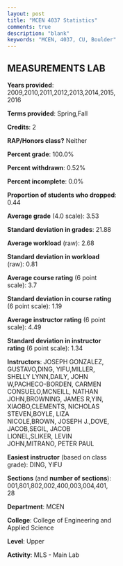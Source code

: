 ```yaml
---
layout: post
title: "MCEN 4037 Statistics"
comments: true
description: "blank"
keywords: "MCEN, 4037, CU, Boulder"
--- 
```

<head>
<script src="https://ajax.googleapis.com/ajax/libs/jquery/2.1.3/jquery.min.js"></script>
<script src="https://dl.dropboxusercontent.com/s/pc42nxpaw1ea4o9/highcharts.js?dl=0"></script>
<!-- <script src="../assets/js/highcharts.js"></script> -->
<style type="text/css">@font-face {
	font-family: "Bebas Neue";
	src: url(https://www.filehosting.org/file/details/544349/BebasNeue%20Regular.otf) format("opentype");
	}
	h1.Bebas { 
		font-family: "Bebas Neue", Verdana, Tahoma;
	}
</style>
</head>
<body>
	<div id="container" style="float: right; width: 45%; height: 88%; margin-left: 2.5%; margin-right: 2.5%;"></div>
	<script language="JavaScript">
		$(document).ready(function() {
		var chart = {type: 'column'};
		var title = {text: 'Grade Distribution'};
		var xAxis = {categories: ['A','B','C','D','F'],crosshair: true};
		var yAxis = {min: 0,title: {text: 'Percentage'}};
		var tooltip = {headerFormat: '<center><b><span style="font-size:20px">{point.key}</span></b></center>',
		               pointFormat: '<td style="padding:0"><b>{point.y:.1f}%</b></td>',
		               footerFormat: '</table>',shared: true,useHTML: true};
		var plotOptions = {column: {pointPadding: 0.0,borderWidth: 0}};  
		var credits = {enabled: false};var series= [{name: 'Percent',data: [59.71,38.19,1.99,0.11,0.0,]}];
		var json = {};
		json.chart = chart;
		json.title = title;
		json.tooltip = tooltip;
		json.xAxis = xAxis;
		json.yAxis = yAxis;  
		json.series = series;
		json.plotOptions = plotOptions;  
		json.credits = credits;
		$('#container').highcharts(json);
	});
	</script>
</body>
			   
## MEASUREMENTS LAB

**Years provided**: 2009,2010,2011,2012,2013,2014,2015,2016

**Terms provided**: Spring,Fall

**Credits**: 2

**RAP/Honors class?** Neither

**Percent grade**: 100.0%

**Percent withdrawn**: 0.52%

**Percent incomplete**: 0.0%

**Proportion of students who dropped**: 0.44

**Average grade** (4.0 scale): 3.53

**Standard deviation in grades**: 21.88

**Average workload** (raw): 2.68

**Standard deviation in workload** (raw): 0.81

**Average course rating** (6 point scale): 3.7

**Standard deviation in course rating** (6 point scale): 1.19

**Average instructor rating** (6 point scale): 4.49

**Standard deviation in instructor rating** (6 point scale): 1.34

**Instructors**: JOSEPH GONZALEZ, GUSTAVO,DING, YIFU,MILLER, SHELLY LYNN,DAILY, JOHN W,PACHECO-BORDEN, CARMEN CONSUELO,MCNEILL, NATHAN JOHN,BROWNING, JAMES R,YIN, XIAOBO,CLEMENTS, NICHOLAS STEVEN,BOYLE, LIZA NICOLE,BROWN, JOSEPH J.,DOVE, JACOB,SEGIL, JACOB LIONEL,SLIKER, LEVIN JOHN,MITRANO, PETER PAUL

**Easiest instructor** (based on class grade): DING, YIFU

**Sections** (and **number of sections**): 001,801,802,002,400,003,004,401, 28

**Department**: MCEN

**College**: College of Engineering and Applied Science

**Level**: Upper

**Activity**: MLS - Main Lab